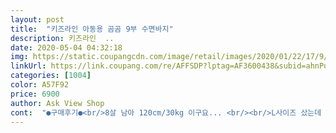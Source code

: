 ```yaml
---
layout: post 
title:  "키즈라인 아동용 곰곰 9부 수면바지" 
description: 키즈라인  ..
date: 2020-05-04 04:32:18 
img: https://static.coupangcdn.com/image/retail/images/2020/01/22/17/9/b99fe771-01a6-4240-a778-8f3460e3ef36.jpg 
linkUrl: https://link.coupang.com/re/AFFSDP?lptag=AF3600438&subid=ahnPublicAsk&pageKey=1201896343&itemId=2187057852&vendorItemId=70206625177&traceid=V0-113-034195dd25bfeb07 
categories: [1004] 
color: A57F92 
price: 6900 
author: Ask View Shop 
cont:  "●구매후기●<br/>8살 남아 120cm/30kg 이구요... <br/><br/>L사이즈 샀는데 잘 입을 것 같아요~~<br/>딱맞아요.<br/>.<br/>딱 맞춤사이즈.<br/>.<br/><br/>바지의 재질도 좋아서 잘때 땀을 흘리고 자도 옷이 몸에 감기지 않아요.<br/> 처음입을때는 앞에가 붕떠서 싫어하더니 잠깐 입고놀더니 편하다며 계속 이바지만 입으려고 하네요.<br/><br/>발목까지 오고 더 좋을 것 같아요~~<br/>색상이 너무 예뻐요.<br/><br/>재질도 좋고... <br/>7부 바지로 일부러 샀는데... <br/><br/>초2  35킬로 남자아이.<br/>.<br/><br/>키130.<br/>몸무게 28kg<br/>편하고 좋아요.<br/>.<br/><br/>하나더 구매해야겠어요<br/>8살 남아 120cm/30kg 이구요... <br/><br/>L사이즈 샀는데 잘 입을 것 같아요~~<br/>딱맞아요.<br/>.<br/>딱 맞춤사이즈.<br/>.<br/><br/>바지의 재질도 좋아서 잘때 땀을 흘리고 자도 옷이 몸에 감기지 않아요.<br/> 처음입을때는 앞에가 붕떠서 싫어하더니 잠깐 입고놀더니 편하다며 계속 이바지만 입으려고 하네요.<br/><br/>발목까지 오고 더 좋을 것 같아요~~<br/>색상이 너무 예뻐요.<br/><br/>재질도 좋고... <br/>7부 바지로 일부러 샀는데... <br/><br/>초2  35킬로 남자아이.<br/>.<br/><br/>키130.<br/>몸무게 28kg<br/>편하고 좋아요.<br/>.<br/><br/>하나더 구매해야겠어요<br/>" 
---
```

